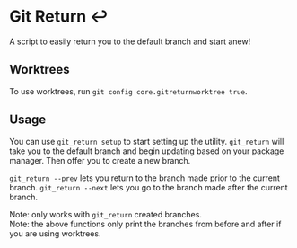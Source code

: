 # Git Return ↩️

A script to easily return you to the default branch and start anew!

## Worktrees
To use worktrees, run `git config core.gitreturnworktree true`.

## Usage
You can use `git_return setup` to start setting up the utility.
`git_return` will take you to the default branch and begin updating based
on your package manager. Then offer you to create a new branch.  

`git_return --prev` lets you return to the branch made prior to the current branch.
`git_return --next` lets you go to the branch made after the current branch.

Note: only works with `git_return` created branches.  
Note: the above functions only print the branches from before and after if you are using worktrees.  
